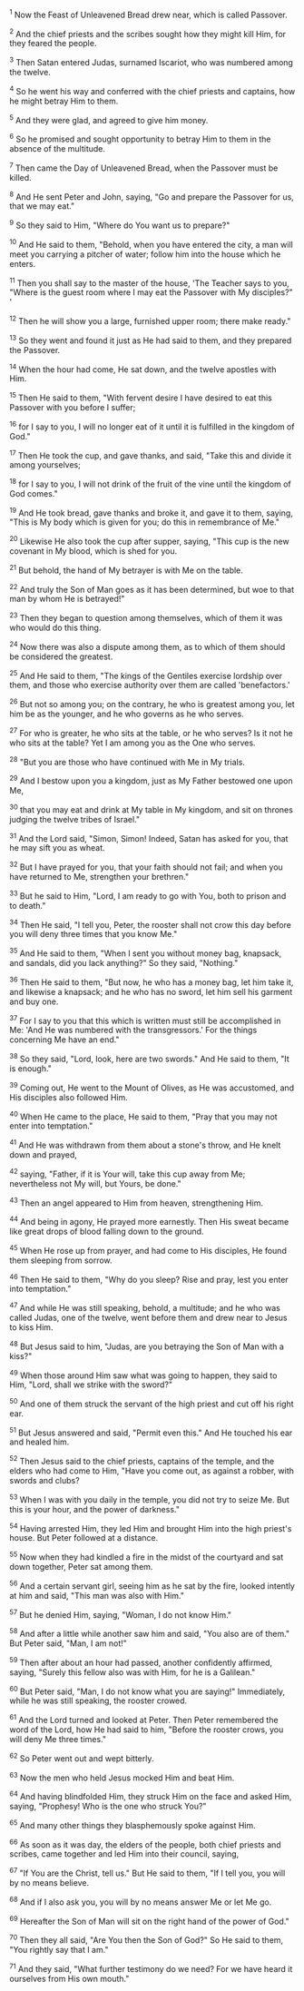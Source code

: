 <sup>1</sup> 
Now the Feast of Unleavened Bread drew near, which is called Passover. 

<sup>2</sup> 
And the chief priests and the scribes sought how they might kill Him, for they feared the people. 

<sup>3</sup> 
Then Satan entered Judas, surnamed Iscariot, who was numbered among the twelve. 

<sup>4</sup> 
So he went his way and conferred with the chief priests and captains, how he might betray Him to them. 

<sup>5</sup> 
And they were glad, and agreed to give him money. 

<sup>6</sup> 
So he promised and sought opportunity to betray Him to them in the absence of the multitude.

<sup>7</sup> 
Then came the Day of Unleavened Bread, when the Passover must be killed. 

<sup>8</sup> 
And He sent Peter and John, saying, "Go and prepare the Passover for us, that we may eat." 

<sup>9</sup> 
So they said to Him, "Where do You want us to prepare?" 

<sup>10</sup> 
And He said to them, "Behold, when you have entered the city, a man will meet you carrying a pitcher of water; follow him into the house which he enters. 

<sup>11</sup> 
Then you shall say to the master of the house, 'The Teacher says to you, "Where is the guest room where I may eat the Passover with My disciples?" ' 

<sup>12</sup> 
Then he will show you a large, furnished upper room; there make ready." 

<sup>13</sup> 
So they went and found it just as He had said to them, and they prepared the Passover.

<sup>14</sup> 
When the hour had come, He sat down, and the twelve apostles with Him. 

<sup>15</sup> 
Then He said to them, "With fervent desire I have desired to eat this Passover with you before I suffer; 

<sup>16</sup> 
for I say to you, I will no longer eat of it until it is fulfilled in the kingdom of God." 

<sup>17</sup> 
Then He took the cup, and gave thanks, and said, "Take this and divide it among yourselves; 

<sup>18</sup> 
for I say to you, I will not drink of the fruit of the vine until the kingdom of God comes." 

<sup>19</sup> 
And He took bread, gave thanks and broke it, and gave it to them, saying, "This is My body which is given for you; do this in remembrance of Me." 

<sup>20</sup> 
Likewise He also took the cup after supper, saying, "This cup is the new covenant in My blood, which is shed for you. 

<sup>21</sup> 
But behold, the hand of My betrayer is with Me on the table. 

<sup>22</sup> 
And truly the Son of Man goes as it has been determined, but woe to that man by whom He is betrayed!" 

<sup>23</sup> 
Then they began to question among themselves, which of them it was who would do this thing.

<sup>24</sup> 
Now there was also a dispute among them, as to which of them should be considered the greatest. 

<sup>25</sup> 
And He said to them, "The kings of the Gentiles exercise lordship over them, and those who exercise authority over them are called 'benefactors.' 

<sup>26</sup> 
But not so among you; on the contrary, he who is greatest among you, let him be as the younger, and he who governs as he who serves. 

<sup>27</sup> 
For who is greater, he who sits at the table, or he who serves? Is it not he who sits at the table? Yet I am among you as the One who serves. 

<sup>28</sup> 
"But you are those who have continued with Me in My trials. 

<sup>29</sup> 
And I bestow upon you a kingdom, just as My Father bestowed one upon Me, 

<sup>30</sup> 
that you may eat and drink at My table in My kingdom, and sit on thrones judging the twelve tribes of Israel." 

<sup>31</sup> 
And the Lord said, "Simon, Simon! Indeed, Satan has asked for you, that he may sift you as wheat. 

<sup>32</sup> 
But I have prayed for you, that your faith should not fail; and when you have returned to Me, strengthen your brethren." 

<sup>33</sup> 
But he said to Him, "Lord, I am ready to go with You, both to prison and to death." 

<sup>34</sup> 
Then He said, "I tell you, Peter, the rooster shall not crow this day before you will deny three times that you know Me." 

<sup>35</sup> 
And He said to them, "When I sent you without money bag, knapsack, and sandals, did you lack anything?" So they said, "Nothing." 

<sup>36</sup> 
Then He said to them, "But now, he who has a money bag, let him take it, and likewise a knapsack; and he who has no sword, let him sell his garment and buy one. 

<sup>37</sup> 
For I say to you that this which is written must still be accomplished in Me: 'And He was numbered with the transgressors.' For the things concerning Me have an end." 

<sup>38</sup> 
So they said, "Lord, look, here are two swords." And He said to them, "It is enough." 

<sup>39</sup> 
Coming out, He went to the Mount of Olives, as He was accustomed, and His disciples also followed Him. 

<sup>40</sup> 
When He came to the place, He said to them, "Pray that you may not enter into temptation." 

<sup>41</sup> 
And He was withdrawn from them about a stone's throw, and He knelt down and prayed, 

<sup>42</sup> 
saying, "Father, if it is Your will, take this cup away from Me; nevertheless not My will, but Yours, be done." 

<sup>43</sup> 
Then an angel appeared to Him from heaven, strengthening Him. 

<sup>44</sup> 
And being in agony, He prayed more earnestly. Then His sweat became like great drops of blood falling down to the ground. 

<sup>45</sup> 
When He rose up from prayer, and had come to His disciples, He found them sleeping from sorrow. 

<sup>46</sup> 
Then He said to them, "Why do you sleep? Rise and pray, lest you enter into temptation." 

<sup>47</sup> 
And while He was still speaking, behold, a multitude; and he who was called Judas, one of the twelve, went before them and drew near to Jesus to kiss Him. 

<sup>48</sup> 
But Jesus said to him, "Judas, are you betraying the Son of Man with a kiss?" 

<sup>49</sup> 
When those around Him saw what was going to happen, they said to Him, "Lord, shall we strike with the sword?" 

<sup>50</sup> 
And one of them struck the servant of the high priest and cut off his right ear. 

<sup>51</sup> 
But Jesus answered and said, "Permit even this." And He touched his ear and healed him. 

<sup>52</sup> 
Then Jesus said to the chief priests, captains of the temple, and the elders who had come to Him, "Have you come out, as against a robber, with swords and clubs? 

<sup>53</sup> 
When I was with you daily in the temple, you did not try to seize Me. But this is your hour, and the power of darkness." 

<sup>54</sup> 
Having arrested Him, they led Him and brought Him into the high priest's house. But Peter followed at a distance. 

<sup>55</sup> 
Now when they had kindled a fire in the midst of the courtyard and sat down together, Peter sat among them. 

<sup>56</sup> 
And a certain servant girl, seeing him as he sat by the fire, looked intently at him and said, "This man was also with Him." 

<sup>57</sup> 
But he denied Him, saying, "Woman, I do not know Him." 

<sup>58</sup> 
And after a little while another saw him and said, "You also are of them." But Peter said, "Man, I am not!" 

<sup>59</sup> 
Then after about an hour had passed, another confidently affirmed, saying, "Surely this fellow also was with Him, for he is a Galilean." 

<sup>60</sup> 
But Peter said, "Man, I do not know what you are saying!" Immediately, while he was still speaking, the rooster crowed. 

<sup>61</sup> 
And the Lord turned and looked at Peter. Then Peter remembered the word of the Lord, how He had said to him, "Before the rooster crows, you will deny Me three times." 

<sup>62</sup> 
So Peter went out and wept bitterly.

<sup>63</sup> 
Now the men who held Jesus mocked Him and beat Him. 

<sup>64</sup> 
And having blindfolded Him, they struck Him on the face and asked Him, saying, "Prophesy! Who is the one who struck You?" 

<sup>65</sup> 
And many other things they blasphemously spoke against Him.

<sup>66</sup> 
As soon as it was day, the elders of the people, both chief priests and scribes, came together and led Him into their council, saying, 

<sup>67</sup> 
"If You are the Christ, tell us." But He said to them, "If I tell you, you will by no means believe. 

<sup>68</sup> 
And if I also ask you, you will by no means answer Me or let Me go. 

<sup>69</sup> 
Hereafter the Son of Man will sit on the right hand of the power of God." 

<sup>70</sup> 
Then they all said, "Are You then the Son of God?" So He said to them, "You rightly say that I am." 

<sup>71</sup> 
And they said, "What further testimony do we need? For we have heard it ourselves from His own mouth."